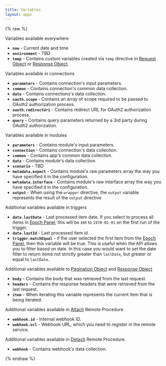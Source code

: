 ```yaml
---
title: Variables
layout: apps
---
```


{% raw %}

Variables available everywhere

- **`now`** - Current date and time
- **`environment`** - TBD
- **`temp`** - Contains custom variables created via `temp` directive in [Request Object](request-object.html) or [Response Object](response-object.html).

Variables available in connections

- **`parameters`** - Contains connection's input parameters.
- **`common`** - Contains connection's common data collection.
- **`data`** - Contains connections's data collection.
- **`oauth.scope`** - Contains an array of scope required to be passed to OAuth2 authorization process.
- **`oauth.redirectUri`** - Contains redirect URL for OAuth2 authorization process.
- **`query`** - Contains query parameters returned by a 3rd party during OAuth2 authorization.

Variables available in modules

- **`parameters`** - Contains module's input parameters.
- **`connection`** - Contains connection's data collection.
- **`common`** - Contains app's common data collection.
- **`data`** - Contains module's data collection.
- **`scenario`** - TBD
- **`metadata.expect`** - Contains module's raw parameters array the way you have specified it in the configuration.
- **`metadata.interface`** - Contains module's raw interface array the way you have specified it in the configuration.
- **`output`** - When using the `wrapper` directive, the `output` variable represents the result of the `output` directive

Additional variables available in triggers

- **`data.lastDate`** - Last processed item date. If you select to process all items in [Epoch Panel](epoch.html), this will be set to `1970-01-01` on the first run of the trigger.
- **`data.lastId`** - Last processed item id.
- **`trigger.matchEqual`** - if the user selected the first item from the [Epoch Panel](epoch.html), then this variable will be true. This is useful when the API allows you to filter based on date. In this case you would want to set the date filter to return items not strictly greater than `lastDate`, but greater or equal to `lastDate`.

Additional variables available to [Pagination Object](pagination-object.html) and [Response Object](response-object.html)

- **`body`** - Contains the body that was retrieved from the last request.
- **`headers`** - Contains the response headers that were retrieved from the last request.
- **`item`** - When iterating this variable represents the current item that is being iterated.

Additional variables available in [Attach](remote-procedures.html#attach) Remote Procedure.

- **`webhook.id`** - Internal webhook ID.
- **`webhook.url`** - Webhook URL, which you need to register in the remote service.

Additional variables available in [Detach](remote-procedures.html#detach) Remote Procedure.

- **`webhook`** - Contains webhook's data collection.

{% endraw %}
